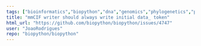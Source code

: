 ```yaml
---
tags: ["bioinformatics","biopython","dna","genomics","phylogenetics","protein","protein-structure","python","sequence-alignment"]
title: "mmCIF writer should always write initial data_ token"
html_url: "https://github.com/biopython/biopython/issues/4747"
user: "JoaoRodrigues"
repo: "biopython/biopython"
---
```


